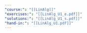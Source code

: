```yaml
---
"course:": "[[LinAlg]]"
"exercises:": "[[LinAlg_U1_e.pdf]]"
"solutions:": "[[LinAlg_U1_s.pdf]]"
"hand-in:": "[[LinAlg_U1.pdf]]"
---
```

